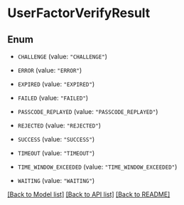 # UserFactorVerifyResult

## Enum


* `CHALLENGE` (value: `"CHALLENGE"`)

* `ERROR` (value: `"ERROR"`)

* `EXPIRED` (value: `"EXPIRED"`)

* `FAILED` (value: `"FAILED"`)

* `PASSCODE_REPLAYED` (value: `"PASSCODE_REPLAYED"`)

* `REJECTED` (value: `"REJECTED"`)

* `SUCCESS` (value: `"SUCCESS"`)

* `TIMEOUT` (value: `"TIMEOUT"`)

* `TIME_WINDOW_EXCEEDED` (value: `"TIME_WINDOW_EXCEEDED"`)

* `WAITING` (value: `"WAITING"`)


[[Back to Model list]](../README.md#documentation-for-models) [[Back to API list]](../README.md#documentation-for-api-endpoints) [[Back to README]](../README.md)


